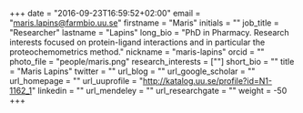 +++
date = "2016-09-23T16:59:52+02:00"
email = "maris.lapins@farmbio.uu.se"
firstname = "Maris"
initials = ""
job_title = "Researcher"
lastname = "Lapins"
long_bio = "PhD in Pharmacy. Research interests focused on protein-ligand interactions and in particular the proteochemometrics method."
nickname = "maris-lapins"
orcid = ""
photo_file = "people/maris.png"
research_interests = [""]
short_bio = ""
title = "Maris Lapins"
twitter = ""
url_blog = ""
url_google_scholar = ""
url_homepage = ""
url_uuprofile = "http://katalog.uu.se/profile?id=N1-1162_1"
linkedin = ""
url_mendeley = ""
url_researchgate = ""
weight = -50
+++

